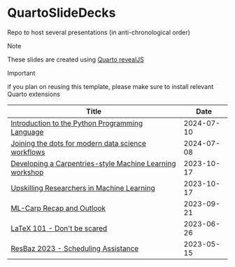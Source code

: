 # QuartoSlideDecks

Repo to host several presentations (in anti-chronological order)
> [!NOTE] 
> These slides are created using [Quarto revealJS](https://quarto.org/docs/presentations/revealjs/) 

> [!IMPORTANT]
> if you plan on reusing this template, please make sure to install relevant Quarto extensions

| Title | Date |
| --- | --- |
| [Introduction to the Python Programming Language](https://jensbri.github.io/QuartoSlides/Python4h#/title-slide) | 2024-07-10 |
| [Joining the dots for modern data science workflows](https://jensbri.github.io/QuartoSlides/DataWorkflows2024#/title-slide) | 2024-07-08 |
| [Developing a Carpentries-style Machine Learning workshop](https://jensbri.github.io/QuartoSlides/LightningTalk#/title-slide) | 2023-10-17 |
| [Upskilling Researchers in Machine Learning](https://jensbri.github.io/QuartoSlides/UpskillingResearchersInML#/title-slide) | 2023-10-17 |
| [ML-Carp Recap and Outlook](https://jensbri.github.io/QuartoSlides/ML-Recap#/title-slide) | 2023-09-21 |
| [LaTeX 101 - Don't be scared](https://jensbri.github.io/QuartoSlides/LaTeX101#/title-slide) | 2023-06-26 |
| [ResBaz 2023 - Scheduling Assistance](https://jensbri.github.io/QuartoSlides/ResBazPlanning#/title-slide) | 2023-05-15 |

